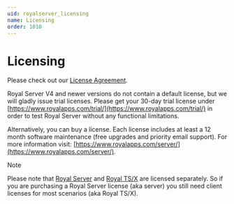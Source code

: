 ```yaml
---
uid: royalserver_licensing
name: Licensing
order: 1010
---
```


# Licensing

Please check out our [License Agreement](https://www.royalapps.com/go/kb-server-main-licenseagreement).

Royal Server V4 and newer versions do not contain a default license, but we will gladly issue trial licenses. Please get your 30-day trial license under [https://www.royalapps.com/trial/](https://www.royalapps.com/trial/) in order to test Royal Server without any functional limitations.

Alternatively, you can buy a license. Each license includes at least a 12 month software maintenance (free upgrades and priority email support). For more information visit: [https://www.royalapps.com/server/](https://www.royalapps.com/server/).

> [!NOTE]
> Please note that [Royal Server](https://www.royalapps.com/server/) and [Royal TS/X](https://www.royalapps.com/ts/) are licensed separately. So if you are purchasing a Royal Server license (aka server) you still need client licenses for most scenarios (aka Royal TS/X).
